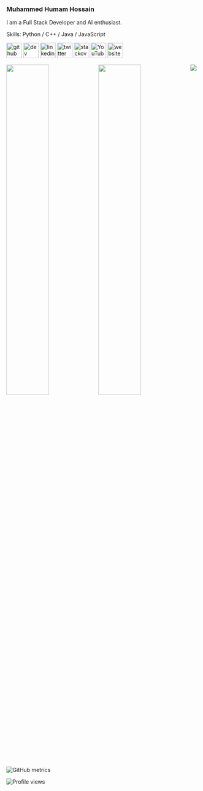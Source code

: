 ### Muhammed Humam Hossain

I am a Full Stack Developer and AI enthusiast.

Skills: Python / C++ / Java / JavaScript

[<img src='https://cdn.jsdelivr.net/npm/simple-icons@3.0.1/icons/github.svg' alt='github' height='40'>](https://github.com/humam-hossain) [<img src='https://cdn.jsdelivr.net/npm/simple-icons@3.0.1/icons/dev-dot-to.svg' alt='dev' height='40'>](https://dev.to/humamhossain) [<img src='https://cdn.jsdelivr.net/npm/simple-icons@3.0.1/icons/linkedin.svg' alt='linkedin' height='40'>](https://www.linkedin.com/in/humam-hossain-7ab762230//) [<img src='https://cdn.jsdelivr.net/npm/simple-icons@3.0.1/icons/twitter.svg' alt='twitter' height='40'>](https://twitter.com/HossainHumam) [<img src='https://cdn.jsdelivr.net/npm/simple-icons@3.0.1/icons/stackoverflow.svg' alt='stackoverflow' height='40'>](https://stackoverflow.com/users/20742355/humam-hossain) [<img src='https://cdn.jsdelivr.net/npm/simple-icons@3.0.1/icons/youtube.svg' alt='YouTube' height='40'>](https://www.youtube.com/channel/UCiePkbzxZchme6Ml2uisrzA) [<img src='https://cdn.jsdelivr.net/npm/simple-icons@3.0.1/icons/icloud.svg' alt='website' height='40'>](https://www.humamhossain.com)

<!-- [![trophy](https://github-profile-trophy.vercel.app/?username=humam-hossain)](https://github.com/ryo-ma/github-profile-trophy) -->

<img align="center" src="https://streak-stats.demolab.com/?user=humam-hossain&theme=radical">

<img align="left" width="47%" src="https://github-readme-stats.vercel.app/api/top-langs/?username=humam-hossain&layout=compact&langs_count=10&theme=radical">

<img align="left" width="47%" src="https://github-readme-stats.vercel.app/api?username=humam-hossain&show_icons=true&theme=radical">



<!-- ![GitHub Activity Graph](https://activity-graph.herokuapp.com/graph?username=humam-hossain&theme=radical) -->

![GitHub metrics](https://metrics.lecoq.io/humam-hossain)


![Profile views](https://gpvc.arturio.dev/humam-hossain)
